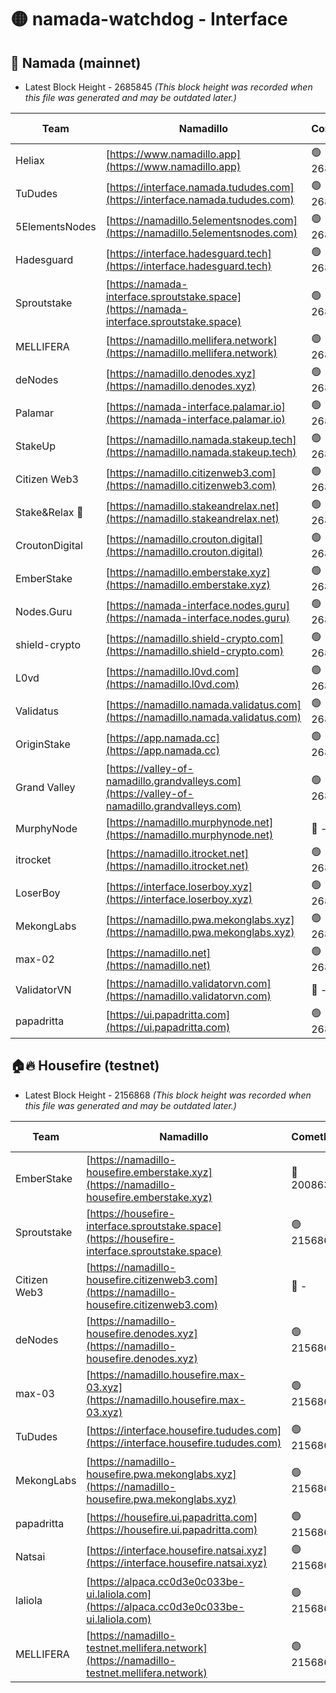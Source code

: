 # 🟡 namada-watchdog - Interface

## 🚀 Namada (mainnet)
- Latest Block Height - 2685845 *(This block height was recorded when this file was generated and may be outdated later.)*

| Team | Namadillo | CometBFT | Indexer | MASP Indexer |
|-|-|-|-|-|
| Heliax | [https://www.namadillo.app](https://www.namadillo.app) | 🟢 2685828 | 🟢 2685828 | 🟢 2685828 |
| TuDudes | [https://interface.namada.tududes.com](https://interface.namada.tududes.com) | 🟢 2685828 | 🟢 2685828 | 🟢 2685828 |
| 5ElementsNodes | [https://namadillo.5elementsnodes.com](https://namadillo.5elementsnodes.com) | 🟢 2685829 | 🟢 2685829 | 🟢 2685829 |
| Hadesguard | [https://interface.hadesguard.tech](https://interface.hadesguard.tech) | 🟢 2685829 | 🟢 2685829 | 🟢 2685829 |
| Sproutstake | [https://namada-interface.sproutstake.space](https://namada-interface.sproutstake.space) | 🟢 2685830 | 🟢 2685830 | 🟢 2685830 |
| MELLIFERA | [https://namadillo.mellifera.network](https://namadillo.mellifera.network) | 🟢 2685831 | 🟢 2685831 | 🟢 2685831 |
| deNodes | [https://namadillo.denodes.xyz](https://namadillo.denodes.xyz) | 🟢 2685831 | 🟢 2685831 | 🟢 2685831 |
| Palamar | [https://namada-interface.palamar.io](https://namada-interface.palamar.io) | 🟢 2685832 | 🟢 2685832 | 🟢 2685832 |
| StakeUp | [https://namadillo.namada.stakeup.tech](https://namadillo.namada.stakeup.tech) | 🟢 2685832 | 🟢 2685832 | 🟢 2685832 |
| Citizen Web3 | [https://namadillo.citizenweb3.com](https://namadillo.citizenweb3.com) | 🟢 2685833 | 🟢 2685833 | 🟢 2685833 |
| Stake&Relax 🦥 | [https://namadillo.stakeandrelax.net](https://namadillo.stakeandrelax.net) | 🟢 2685834 | 🟢 2685834 | 🟢 2685834 |
| CroutonDigital | [https://namadillo.crouton.digital](https://namadillo.crouton.digital) | 🟢 2685835 | 🟢 2685835 | 🟢 2685835 |
| EmberStake | [https://namadillo.emberstake.xyz](https://namadillo.emberstake.xyz) | 🟢 2685835 | 🟢 2685835 | 🟢 2685835 |
| Nodes.Guru | [https://namada-interface.nodes.guru](https://namada-interface.nodes.guru) | 🟢 2685836 | 🟢 2685836 | 🟢 2685836 |
| shield-crypto | [https://namadillo.shield-crypto.com](https://namadillo.shield-crypto.com) | 🟢 2685836 | 🟢 2685836 | 🟢 2685836 |
| L0vd | [https://namadillo.l0vd.com](https://namadillo.l0vd.com) | 🟢 2685837 | 🟢 2685837 | 🟢 2685837 |
| Validatus | [https://namadillo.namada.validatus.com](https://namadillo.namada.validatus.com) | 🟢 2685838 | 🟢 2685838 | 🟢 2685837 |
| OriginStake | [https://app.namada.cc](https://app.namada.cc) | 🟢 2685838 | 🟢 2685838 | 🟢 2685838 |
| Grand Valley | [https://valley-of-namadillo.grandvalleys.com](https://valley-of-namadillo.grandvalleys.com) | 🟢 2685839 | 🟢 2685838 | 🟢 2685838 |
| MurphyNode | [https://namadillo.murphynode.net](https://namadillo.murphynode.net) | 🔴 - | 🔴 - | 🔴 - |
| itrocket | [https://namadillo.itrocket.net](https://namadillo.itrocket.net) | 🟢 2685841 | 🟢 2685841 | 🟢 2685841 |
| LoserBoy | [https://interface.loserboy.xyz](https://interface.loserboy.xyz) | 🟢 2685841 | 🟢 2685841 | 🟢 2685841 |
| MekongLabs | [https://namadillo.pwa.mekonglabs.xyz](https://namadillo.pwa.mekonglabs.xyz) | 🟢 2685842 | 🟢 2685842 | 🟢 2685842 |
| max-02 | [https://namadillo.net](https://namadillo.net) | 🟢 2685842 | 🟢 2685842 | 🟢 2685842 |
| ValidatorVN | [https://namadillo.validatorvn.com](https://namadillo.validatorvn.com) | 🔴 - | 🔴 - | 🔴 - |
| papadritta | [https://ui.papadritta.com](https://ui.papadritta.com) | 🟢 2685845 | 🟢 2685845 | 🟢 2685845 |

## 🏠🔥 Housefire (testnet)
- Latest Block Height - 2156868 *(This block height was recorded when this file was generated and may be outdated later.)*

| Team | Namadillo | CometBFT | Indexer | MASP Indexer |
|-|-|-|-|-|
| EmberStake | [https://namadillo-housefire.emberstake.xyz](https://namadillo-housefire.emberstake.xyz) | 🔴 2008636 | 🔴 - | 🔴 - |
| Sproutstake | [https://housefire-interface.sproutstake.space](https://housefire-interface.sproutstake.space) | 🟢 2156863 | 🟢 2156863 | 🟢 2156864 |
| Citizen Web3 | [https://namadillo-housefire.citizenweb3.com](https://namadillo-housefire.citizenweb3.com) | 🔴 - | 🟢 2156865 | 🟢 2156865 |
| deNodes | [https://namadillo-housefire.denodes.xyz](https://namadillo-housefire.denodes.xyz) | 🟢 2156865 | 🟢 2156865 | 🟢 2156865 |
| max-03 | [https://namadillo.housefire.max-03.xyz](https://namadillo.housefire.max-03.xyz) | 🟢 2156866 | 🟢 2156866 | 🟢 2156865 |
| TuDudes | [https://interface.housefire.tududes.com](https://interface.housefire.tududes.com) | 🟢 2156866 | 🟢 2156866 | 🟢 2156866 |
| MekongLabs | [https://namadillo-housefire.pwa.mekonglabs.xyz](https://namadillo-housefire.pwa.mekonglabs.xyz) | 🟢 2156866 | 🟢 2156866 | 🟢 2156866 |
| papadritta | [https://housefire.ui.papadritta.com](https://housefire.ui.papadritta.com) | 🟢 2156867 | 🟢 2156867 | 🟢 2156867 |
| Natsai | [https://interface.housefire.natsai.xyz](https://interface.housefire.natsai.xyz) | 🟢 2156867 | 🟢 2156867 | 🟢 2156867 |
| laliola | [https://alpaca.cc0d3e0c033be-ui.laliola.com](https://alpaca.cc0d3e0c033be-ui.laliola.com) | 🟢 2156868 | 🟢 2156868 | 🟢 2156867 |
| MELLIFERA | [https://namadillo-testnet.mellifera.network](https://namadillo-testnet.mellifera.network) | 🟢 2156868 | 🟢 2156868 | 🟢 2156868 |

